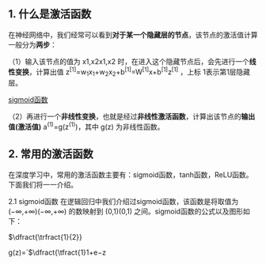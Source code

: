 ## 1. 什么是激活函数
在神经网络中，我们经常可以看到**对于某一个隐藏层的节点**，该节点的激活值计算一般分为**两步**：

（1）输入该节点的值为 x1,x2x1,x2 时，在进入这个隐藏节点后，会先进行一个**线性变换**，计算出值 z<sup>[1]</sup>=w<sub>1</sub>x<sub>1</sub>+w<sub>2</sub>x<sub>2</sub>+b<sup>[1]</sup>=W<sup>[1]</sup>x+b<sup>[1]</sup>z<sup>[1]</sup> ，上标 1表示第1层隐藏层。

[sigmoid函数](/img/sigmoid函数.png)

（2）再进行一个**非线性变换**，也就是经过**非线性激活函数**，计算出该节点的**输出值(激活值)** a<sup>(1)</sup>=g(z<sup>(1)</sup>)，其中 g(z) 为非线性函数。
## 2. 常用的激活函数
在深度学习中，常用的激活函数主要有：sigmoid函数，tanh函数，ReLU函数。下面我们将一一介绍。

2.1 sigmoid函数
在逻辑回归中我们介绍过sigmoid函数，该函数是将取值为 (−∞,+∞)(−∞,+∞) 的数映射到 (0,1)(0,1) 之间。sigmoid函数的公式以及图形如下：

$\dfract{\trfract{1}{2}}

g(z)=`$\dfract{\tfract{1}1+e−z

